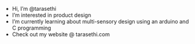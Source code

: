 - Hi, I’m @tarasethi
- I’m interested in product design
- I’m currently learning about multi-sensory design using an arduino and C programming
- Check out my website @ tarasethi.com

